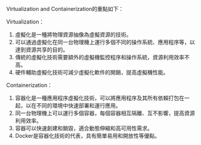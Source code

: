 

Virtualization and Containerization的重點如下：

Virtualization：
1. 虛擬化是一種將物理資源抽像為虛擬資源的技術。
2. 可以通過虛擬化在同一台物理機上運行多個不同的操作系統、應用程序等，以達到資源共享的目的。
3. 傳統的虛擬化技術需要額外的虛擬機監控程序和操作系統，資源利用效率不高。
4. 硬件輔助虛擬化技術可減少虛擬化軟件的開銷，提高虛擬機性能。

Containerization：
1. 容器化是一種應用程序虛擬化技術，可以將應用程序及其所有依賴打包在一起，以在不同的環境中快速部署和運行應用。
2. 同一台物理機上可以運行多個容器，每個容器相互隔離、互不影響，提高資源利用效率。
3. 容器可以快速創建和銷毀，適合動態伸縮和高可用性需求。
4. Docker是容器化技術的代表，具有簡單易用和開放性等優點。